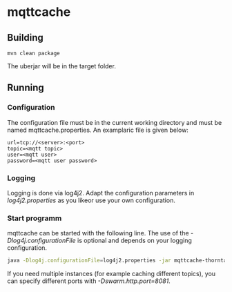 # mqttcache

## Building

```
mvn clean package
```

The uberjar will be in the target folder.

## Running

### Configuration

The configuration file must be in the current working directory and must be named mqttcache.properties. An examplaric file is given below:

```
url=tcp://<server>:<port>
topic=<mqtt topic>
user=<mqtt user>
password=<mqtt user password>
```

### Logging

Logging is done via log4j2. Adapt the configuration parameters in _log4j2.properties_ as you likeor use your own configuration.

### Start programm

mqttcache can be started with the following line. The use of the _-Dlog4j.configurationFile_ is optional and depends on your logging configuration.

```bash
java -Dlog4j.configurationFile=log4j2.properties -jar mqttcache-thorntail.jar
```

If you need multiple instances (for example caching different topics), you can specify different ports with _-Dswarm.http.port=8081_.
